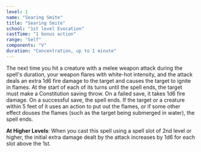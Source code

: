 ```yaml
---
level: 1
name: "Searing Smite"
title: "Searing Smite"
school: "1st level Evocation"
castTime: "1 bonus action"
range: "Self"
components: "V"
duration: "Concentration, up to 1 minute"
---
```


The next time you hit a creature with a melee weapon attack during the spell's duration, your weapon flares with white-hot intensity, and the attack deals an extra 1d6 fire damage to the target and causes the target to ignite in flames. At the start of each of its turns until the spell ends, the target must make a Constitution saving throw. On a failed save, it takes 1d6 fire damage. On a successful save, the spell ends. If the target or a creature within 5 feet of it uses an action to put out the flames, or if some other effect douses the flames (such as the target being submerged in water), the spell ends.

**At Higher Levels**: When you cast this spell using a spell slot of 2nd level or higher, the initial extra damage dealt by the attack increases by 1d6 for each slot above the 1st.
